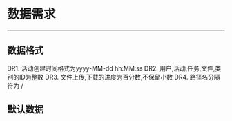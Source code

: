 # 数据需求

---

## 数据格式

DR1. 活动创建时间格式为yyyy-MM-dd hh:MM:ss
DR2. 用户,活动,任务,文件,类别的ID为整数
DR3. 文件上传,下载的进度为百分数,不保留小数
DR4. 路径名分隔符为 \/

## 默认数据

